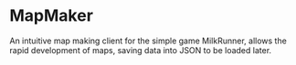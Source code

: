 MapMaker
========

An intuitive map making client for the simple game MilkRunner, allows the rapid development of maps, saving data into JSON to be loaded later. 
